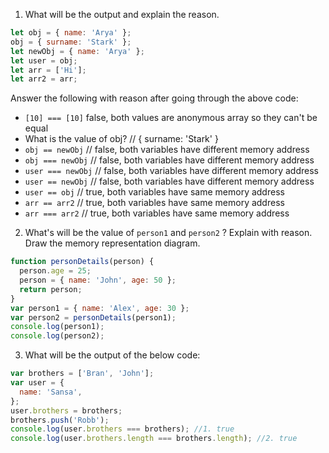 1. What will be the output and explain the reason.

```js
let obj = { name: 'Arya' };
obj = { surname: 'Stark' };
let newObj = { name: 'Arya' };
let user = obj;
let arr = ['Hi'];
let arr2 = arr;
```

Answer the following with reason after going through the above code:

- `[10] === [10]` false, both values are anonymous array so they can't be equal
- What is the value of obj? // { surname: 'Stark' }
- `obj == newObj` // false, both variables have different memory address
- `obj === newObj` // false, both variables have different memory address
- `user === newObj` // false, both variables have different memory address 
- `user == newObj` // false, both variables have different memory address
- `user == obj` // true, both variables have same memory address
- `arr == arr2` // true, both variables have same memory address
- `arr === arr2` // true, both variables have same memory address

2. What's will be the value of `person1` and `person2` ? Explain with reason. Draw the memory representation diagram.

<!-- To add this image here use ![name](./hello.jpg) -->

```js
function personDetails(person) {
  person.age = 25;
  person = { name: 'John', age: 50 };
  return person;
}
var person1 = { name: 'Alex', age: 30 };
var person2 = personDetails(person1);
console.log(person1);
console.log(person2);
```

3. What will be the output of the below code:

```js
var brothers = ['Bran', 'John'];
var user = {
  name: 'Sansa',
};
user.brothers = brothers;
brothers.push('Robb');
console.log(user.brothers === brothers); //1. true
console.log(user.brothers.length === brothers.length); //2. true
```
